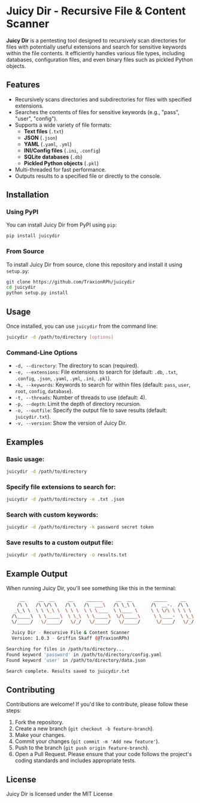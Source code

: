 # Juicy Dir - Recursive File & Content Scanner

**Juicy Dir** is a pentesting tool designed to recursively scan directories for files with potentially useful extensions and search for sensitive keywords within the file contents. It efficiently handles various file types, including databases, configuration files, and even binary files such as pickled Python objects.

## Features
- Recursively scans directories and subdirectories for files with specified extensions.
- Searches the contents of files for sensitive keywords (e.g., "pass", "user", "config").
- Supports a wide variety of file formats:
  - **Text files** (`.txt`)
  - **JSON** (`.json`)
  - **YAML** (`.yaml`, `.yml`)
  - **INI/Config files** (`.ini`, `.config`)
  - **SQLite databases** (`.db`)
  - **Pickled Python objects** (`.pkl`)
- Multi-threaded for fast performance.
- Outputs results to a specified file or directly to the console.

## Installation

### Using PyPI
You can install Juicy Dir from PyPI using `pip`:

```bash
pip install juicydir
```

### From Source
To install Juicy Dir from source, clone this repository and install it using `setup.py`:

```bash
git clone https://github.com/TraxionRPh/juicydir
cd juicydir
python setup.py install
```

## Usage
Once installed, you can use `juicydir` from the command line:

```bash
juicydir -d /path/to/directory [options]
```

### Command-Line Options
- `-d, --directory`: The directory to scan (required).
- `-e, --extensions`: File extensions to search for (default: `.db`, `.txt`, `.config`, `.json`, `.yaml`, `.yml`, `.ini`, `.pkl`).
- `-k, --keywords`: Keywords to search for within files (default: `pass`, `user`, `root`, `config`, `database`).
- `-t, --threads`: Number of threads to use (default: 4).
- `-p, --depth`: Limit the depth of directory recursion.
- `-o, --outfile`: Specify the output file to save results (default: `juicydir.txt`).
- `-v, --version`: Show the version of Juicy Dir.

## Examples

### Basic usage:
```bash
juicydir -d /path/to/directory
```

### Specify file extensions to search for:
```bash
juicydir -d /path/to/directory -e .txt .json
```

### Search with custom keywords:
```bash
juicydir -d /path/to/directory -k password secret token
```

### Save results to a custom output file:
```bash
juicydir -d /path/to/directory -o results.txt
```

## Example Output
When running Juicy Dir, you'll see something like this in the terminal:
```bash
     __     __  __     __     ______     __  __        _____     __     ______    
    /\ \   /\ \/\ \   /\ \   /\  ___\   /\ \_\ \      /\  __-.  /\ \   /\  == \   
   _\_\ \  \ \ \_\ \  \ \ \  \ \ \____  \ \____ \     \ \ \/\ \ \ \ \  \ \  __<   
  /\_____\  \ \_____\  \ \_\  \ \_____\  \/\_____\     \ \____-  \ \_\  \ \_\ \_\ 
  \/_____/   \/_____/   \/_/   \/_____/   \/_____/      \/____/   \/_/   \/_/ /_/ 
                                                                                   
  Juicy Dir - Recursive File & Content Scanner
  Version: 1.0.3 - Griffin Skaff (@TraxionRPh)

Searching for files in /path/to/directory...
Found keyword 'password' in /path/to/directory/config.yaml
Found keyword 'user' in /path/to/directory/data.json

Search complete. Results saved to juicydir.txt
```

## Contributing
Contributions are welcome! If you'd like to contribute, please follow these steps:
1. Fork the repository.
2. Create a new branch (`git checkout -b feature-branch`).
3. Make your changes.
4. Commit your changes (`git commit -m 'Add new feature'`).
5. Push to the branch (`git push origin feature-branch`).
6. Open a Pull Request.
Please ensure that your code follows the project's coding standards and includes appropriate tests.

## License
Juicy Dir is licensed under the MIT License